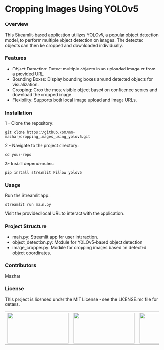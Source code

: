 # Cropping Images Using YOLOv5

### Overview
This Streamlit-based application utilizes YOLOv5, a popular object detection model, to perform multiple object detection on images. The detected objects can then be cropped and downloaded individually.

### Features
- Object Detection: Detect multiple objects in an uploaded image or from a provided URL.
- Bounding Boxes: Display bounding boxes around detected objects for visualization.
- Cropping: Crop the most visible object based on confidence scores and download the cropped image.
- Flexibility: Supports both local image upload and image URLs.

### Installation
1 - Clone the repository:

`git clone https://github.com/mm-mazhar/cropping_images_using_yolov5.git`

2 - Navigate to the project directory:

`cd your-repo
`

3- Install dependencies:

`pip install streamlit Pillow yolov5
`

### Usage
Run the Streamlit app:

`streamlit run main.py
`

Visit the provided local URL to interact with the application.

### Project Structure
- main.py: Streamlit app for user interaction.
- object_detection.py: Module for YOLOv5-based object detection.
- image_cropper.py: Module for cropping images based on detected object coordinates.

### Contributors
Mazhar

### License
This project is licensed under the MIT License - see the LICENSE.md file for details.

<table style="width:100%" align="center">
  <tr>
    <td><img src="https://i.imgur.com/7JjTW7y.jpg" width="200px" height=100px/></td>
    <td><img src="https://i.imgur.com/xKpdkUm.jpg" width="200px" height=100px/></td>
    <td><img src="https://i.imgur.com/X1pFxUR.jpg" width="200px" height=100px/></td>
    <td><img src="https://i.imgur.com/V5qZess.jpg" width="200px" height=100px/></td>
  </tr>
</table>
